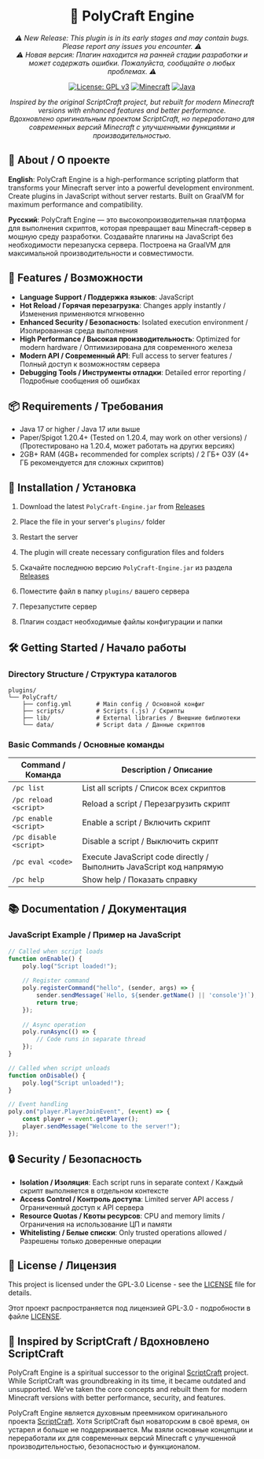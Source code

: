 <div align="center">
  <h1>🚀 PolyCraft Engine</h1>
  <p>
    <em>⚠️ New Release: This plugin is in its early stages and may contain bugs. Please report any issues you encounter. ⚠️</em>
    <br>
    <em>⚠️ Новая версия: Плагин находится на ранней стадии разработки и может содержать ошибки. Пожалуйста, сообщайте о любых проблемах. ⚠️</em>
  </p>

  [![License: GPL v3](https://img.shields.io/badge/License-GPLv3-blue.svg)](https://www.gnu.org/licenses/gpl-3.0)
  [![Minecraft](https://img.shields.io/badge/Minecraft-1.20.4-blue)](https://papermc.io/)
  [![Java](https://img.shields.io/badge/Java-17%2B-orange)](https://www.oracle.com/java/technologies/javase/jdk17-archive-downloads.html)

  <p>
    <em>Inspired by the original ScriptCraft project, but rebuilt for modern Minecraft versions with enhanced features and better performance.</em>
    <br>
    <em>Вдохновлено оригинальным проектом ScriptCraft, но переработано для современных версий Minecraft с улучшенными функциями и производительностью.</em>
  </p>
</div>

## 🌟 About / О проекте

**English**:
PolyCraft Engine is a high-performance scripting platform that transforms your Minecraft server into a powerful development environment. Create plugins in JavaScript without server restarts. Built on GraalVM for maximum performance and compatibility.

**Русский**:
PolyCraft Engine — это высокопроизводительная платформа для выполнения скриптов, которая превращает ваш Minecraft-сервер в мощную среду разработки. Создавайте плагины на JavaScript без необходимости перезапуска сервера. Построена на GraalVM для максимальной производительности и совместимости.

## 🚀 Features / Возможности

- **Language Support / Поддержка языков**: JavaScript
- **Hot Reload / Горячая перезагрузка**: Changes apply instantly / Изменения применяются мгновенно
- **Enhanced Security / Безопасность**: Isolated execution environment / Изолированная среда выполнения
- **High Performance / Высокая производительность**: Optimized for modern hardware / Оптимизирована для современного железа
- **Modern API / Современный API**: Full access to server features / Полный доступ к возможностям сервера
- **Debugging Tools / Инструменты отладки**: Detailed error reporting / Подробные сообщения об ошибках

## 📦 Requirements / Требования

- Java 17 or higher / Java 17 или выше
- Paper/Spigot 1.20.4+ (Tested on 1.20.4, may work on other versions) / (Протестировано на 1.20.4, может работать на других версиях)
- 2GB+ RAM (4GB+ recommended for complex scripts) / 2 ГБ+ ОЗУ (4+ ГБ рекомендуется для сложных скриптов)

## 🚀 Installation / Установка

1. Download the latest `PolyCraft-Engine.jar` from [Releases](https://github.com/yourusername/polycraft-engine/releases)
2. Place the file in your server's `plugins/` folder
3. Restart the server
4. The plugin will create necessary configuration files and folders

1. Скачайте последнюю версию `PolyCraft-Engine.jar` из раздела [Releases](https://github.com/yourusername/polycraft-engine/releases)
2. Поместите файл в папку `plugins/` вашего сервера
3. Перезапустите сервер
4. Плагин создаст необходимые файлы конфигурации и папки

## 🛠️ Getting Started / Начало работы

### Directory Structure / Структура каталогов

```
plugins/
└── PolyCraft/
    ├── config.yml       # Main config / Основной конфиг
    ├── scripts/         # Scripts (.js) / Скрипты
    ├── lib/             # External libraries / Внешние библиотеки
    └── data/            # Script data / Данные скриптов
```

### Basic Commands / Основные команды

| Command / Команда | Description / Описание |
|-------------------|------------------------|
| `/pc list` | List all scripts / Список всех скриптов |
| `/pc reload <script>` | Reload a script / Перезагрузить скрипт |
| `/pc enable <script>` | Enable a script / Включить скрипт |
| `/pc disable <script>` | Disable a script / Выключить скрипт |
| `/pc eval <code>` | Execute JavaScript code directly / Выполнить JavaScript код напрямую |
| `/pc help` | Show help / Показать справку |

## 📚 Documentation / Документация

### JavaScript Example / Пример на JavaScript

```javascript
// Called when script loads
function onEnable() {
    poly.log("Script loaded!");
    
    // Register command
    poly.registerCommand("hello", (sender, args) => {
        sender.sendMessage(`Hello, ${sender.getName() || 'console'}!`);
        return true;
    });
    
    // Async operation
    poly.runAsync(() => {
        // Code runs in separate thread
    });
}

// Called when script unloads
function onDisable() {
    poly.log("Script unloaded!");
}

// Event handling
poly.on("player.PlayerJoinEvent", (event) => {
    const player = event.getPlayer();
    player.sendMessage("Welcome to the server!");
});
```

## 🔒 Security / Безопасность

- **Isolation / Изоляция**: Each script runs in separate context / Каждый скрипт выполняется в отдельном контексте
- **Access Control / Контроль доступа**: Limited server API access / Ограниченный доступ к API сервера
- **Resource Quotas / Квоты ресурсов**: CPU and memory limits / Ограничения на использование ЦП и памяти
- **Whitelisting / Белые списки**: Only trusted operations allowed / Разрешены только доверенные операции


## 📜 License / Лицензия

This project is licensed under the GPL-3.0 License - see the [LICENSE](LICENSE) file for details.

Этот проект распространяется под лицензией GPL-3.0 - подробности в файле [LICENSE](LICENSE).

## 🔗 Inspired by ScriptCraft / Вдохновлено ScriptCraft

PolyCraft Engine is a spiritual successor to the original [ScriptCraft](https://github.com/walterhiggins/ScriptCraft) project. While ScriptCraft was groundbreaking in its time, it became outdated and unsupported. We've taken the core concepts and rebuilt them for modern Minecraft versions with better performance, security, and features.

PolyCraft Engine является духовным преемником оригинального проекта [ScriptCraft](https://github.com/walterhiggins/ScriptCraft). Хотя ScriptCraft был новаторским в своё время, он устарел и больше не поддерживается. Мы взяли основные концепции и переработали их для современных версий Minecraft с улучшенной производительностью, безопасностью и функционалом.
